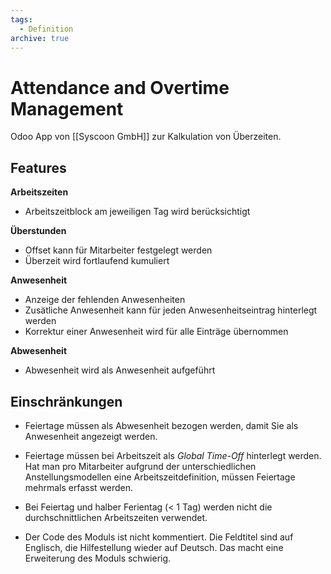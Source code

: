```yaml
---
tags:
  - Definition
archive: true
---
```

# Attendance and Overtime Management

Odoo App von [[Syscoon GmbH]] zur Kalkulation von Überzeiten.

## Features

**Arbeitszeiten**

* Arbeitszeitblock am jeweiligen Tag wird berücksichtigt

**Überstunden**

* Offset kann für Mitarbeiter festgelegt werden
* Überzeit wird fortlaufend kumuliert

**Anwesenheit**

* Anzeige der fehlenden Anwesenheiten
* Zusätliche Anwesenheit kann für jeden Anwesenheitseintrag hinterlegt werden
* Korrektur einer Anwesenheit wird für alle Einträge übernommen

**Abwesenheit**

* Abwesenheit wird als Anwesenheit aufgeführt

## Einschränkungen

* Feiertage müssen als Abwesenheit bezogen werden, damit Sie als Anwesenheit angezeigt werden.

* Feiertage müssen bei Arbeitszeit als *Global Time-Off* hinterlegt werden. Hat man pro Mitarbeiter aufgrund der unterschiedlichen Anstellungsmodellen eine Arbeitszeitdefinition, müssen Feiertage mehrmals erfasst werden.

* Bei Feiertag und halber Ferientag (< 1 Tag) werden nicht die durchschnittlichen Arbeitszeiten verwendet.

* Der Code des Moduls ist nicht kommentiert. Die Feldtitel sind auf Englisch, die Hilfestellung wieder auf Deutsch. Das macht eine Erweiterung des Moduls schwierig.